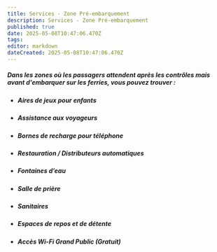 ```yaml
---
title: Services - Zone Pré-embarquement
description: Services - Zone Pré-embarquement
published: true
date: 2025-05-08T10:47:06.470Z
tags: 
editor: markdown
dateCreated: 2025-05-08T10:47:06.470Z
---
```


##### Dans les zones où les passagers attendent après les contrôles mais avant d'embarquer sur les ferries, vous pouvez trouver :

  * ##### **Aires de jeux pour enfants**

  * ##### **Assistance aux voyageurs**

  * ##### **Bornes de recharge pour téléphone**

  * ##### **Restauration / Distributeurs automatiques**

  * ##### **Fontaines d’eau**

  * ##### **Salle de prière**

  * ##### **Sanitaires**

  * ##### **Espaces de repos et de détente**

  * ##### **Accès Wi-Fi Grand Public \(Gratuit\)**